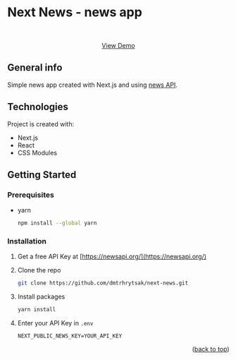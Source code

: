 # Next News - news app
<div id="top"></div>

<div align="center">
  <br>
  <p align="center">
    <a href="https://next-news-dmtrhrytsak.vercel.app/" target="_blank">View Demo</a>
  </p>
</div>

## General info
Simple news app created with Next.js and using [news API](https://newsapi.org/).
	
## Technologies
Project is created with:
* Next.js
* React
* CSS Modules
	
## Getting Started

### Prerequisites

* yarn
  ```sh
  npm install --global yarn
  ```

### Installation

1. Get a free API Key at [https://newsapi.org/](https://newsapi.org/)
2. Clone the repo

   ```sh
   git clone https://github.com/dmtrhrytsak/next-news.git
   ```
3. Install packages

   ```sh
   yarn install
   ```
4. Enter your API Key in `.env`

   ```
   NEXT_PUBLIC_NEWS_KEY=YOUR_API_KEY
   ```

<p align="right">(<a href="#top">back to top</a>)</p>
